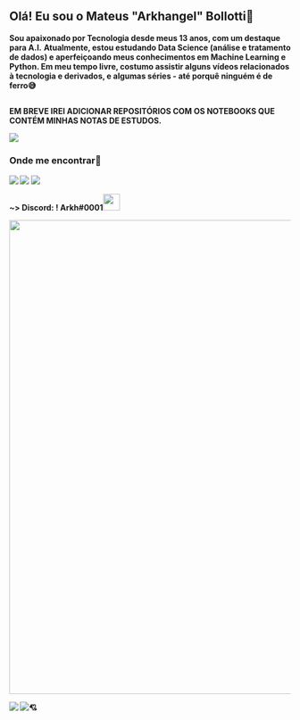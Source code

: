 ## Olá! Eu sou o Mateus "Arkhangel" Bollotti🤙

<strong>Sou apaixonado por Tecnologia desde meus 13 anos, com um destaque para A.I.</strong>
<strong>Atualmente, estou estudando Data Science (análise e tratamento de dados) e aperfeiçoando meus conhecimentos em Machine Learning e Python. Em meu tempo livre, costumo assistir alguns vídeos relacionados à tecnologia e derivados, e algumas séries - até porquê ninguém é de ferro😅<strong>
##
<strong>EM BREVE IREI ADICIONAR REPOSITÓRIOS COM OS NOTEBOOKS QUE CONTÉM MINHAS NOTAS DE ESTUDOS.</strong>

<img src="https://img.shields.io/badge/Linux-FCC624?style=for-the-badge&logo=linux&logoColor=black"> 

### Onde me encontrar🔻
<a href="https://www.instagram.com/mat.ribeiro__/"><img src="https://img.shields.io/badge/Instagram-E4405F?style=for-the-badge&logo=instagram&logoColor=white"></a> <a href="https://wa.me/+5544974005474"><img src="https://img.shields.io/badge/WhatsApp-25D366?style=for-the-badge&logo=whatsapp&logoColor=white"></a> <a href="mailto:mateus.ribeiro.dev@gmail.com"><img src="https://img.shields.io/badge/Gmail-D14836?style=for-the-badge&logo=gmail&logoColor=white"></a>

<strong> ~> Discord: ! Arkh#0001</strong><img src="https://img.icons8.com/color/344/discord--v2.png" width="30">

<img src="https://user-images.githubusercontent.com/8989346/136876224-bac0a91f-63a8-45ea-b5fc-6618bddf2335.gif" width="850px"> 
<p><img src="https://aleen42.github.io/badges/src/lamborghini.svg"> <img src="https://aleen42.github.io/badges/src/bugatti.svg">💘</p>
